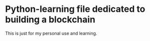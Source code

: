 # Python-learning file dedicated to building a blockchain
This is just for my personal use and learning.
